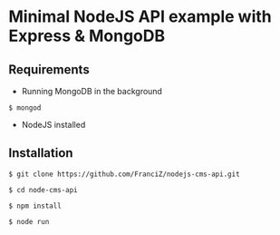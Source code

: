 # Minimal NodeJS API example with Express & MongoDB

## Requirements

* Running MongoDB in the background
```
$ mongod
```
* NodeJS installed

## Installation

```
$ git clone https://github.com/FranciZ/nodejs-cms-api.git
```
```
$ cd node-cms-api
```
```
$ npm install
```
```
$ node run
```

